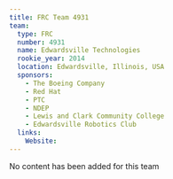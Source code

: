 ```yaml
---
title: FRC Team 4931
team:
  type: FRC
  number: 4931
  name: Edwardsville Technologies
  rookie_year: 2014
  location: Edwardsville, Illinois, USA
  sponsors:
    - The Boeing Company
    - Red Hat
    - PTC
    - NDEP
    - Lewis and Clark Community College
    - Edwardsville Robotics Club
  links:
    Website: 
---
```

No content has been added for this team